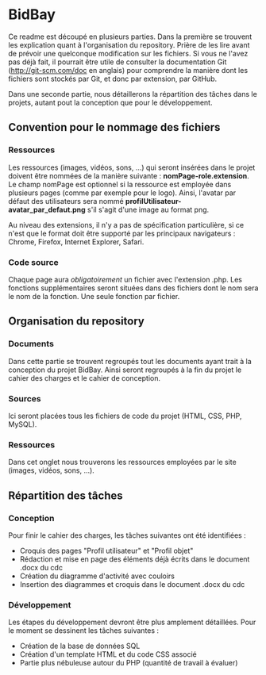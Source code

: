 # BidBay

Ce readme est découpé en plusieurs parties. Dans la première se trouvent les explication quant à l'organisation du repository. Prière de les lire avant de prévoir une quelconque modification sur les fichiers. Si vous ne l'avez pas déjà fait, il pourrait être utile de consulter la documentation Git (http://git-scm.com/doc en anglais) pour comprendre la manière dont les fichiers sont stockés par Git, et donc par extension, par GitHub.

Dans une seconde partie, nous détaillerons la répartition des tâches dans le projets, autant pout la conception que pour le développement.

## Convention pour le nommage des fichiers
### Ressources
Les ressources (images, vidéos, sons, ...) qui seront insérées dans le projet doivent être nommées de la manière suivante : **nomPage-role.extension**. Le champ nomPage est optionnel si la ressource est employée dans plusieurs pages (comme par exemple pour le logo). Ainsi, l'avatar par défaut des utilisateurs sera nommé **profilUtilisateur-avatar_par_defaut.png** s'il s'agit d'une image au format png.

Au niveau des extensions, il n'y a pas de spécification particulière, si ce n'est que le format doit être supporté par les principaux navigateurs : Chrome, Firefox, Internet Explorer, Safari.

### Code source
Chaque page aura *obligatoirement* un fichier avec l'extension .php. Les fonctions supplémentaires seront situées dans des fichiers dont le nom sera le nom de la fonction. Une seule fonction par fichier.

## Organisation du repository
### Documents
Dans cette partie se trouvent regroupés tout les documents ayant trait à la conception du projet BidBay. Ainsi seront regroupés à la fin du projet le cahier des charges et le cahier de conception.

### Sources
Ici seront placées tous les fichiers de code du projet (HTML, CSS, PHP, MySQL).

### Ressources
Dans cet onglet nous trouverons les ressources employées par le site (images, vidéos, sons, ...).

## Répartition des tâches
### Conception
Pour finir le cahier des charges, les tâches suivantes ont été identifiées :
* Croquis des pages "Profil utilisateur" et "Profil objet"
* Rédaction et mise en page des éléments déjà écrits dans le document .docx du cdc
* Création du diagramme d'activité avec couloirs
* Insertion des diagrammes et croquis dans le document .docx du cdc

### Développement
Les étapes du développement devront être plus amplement détaillées. Pour le moment se dessinent les tâches suivantes :
* Création de la base de données SQL
* Création d'un template HTML et du code CSS associé
* Partie plus nébuleuse autour du PHP (quantité de travail à évaluer)
